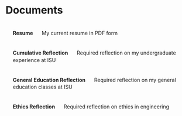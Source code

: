 # Documents

<a href="/docs/Resume.pdf"><strong>Resume</strong> My current resume in PDF form</a>
[**Cumulative Reflection** Required reflection on my undergraduate experience at ISU](/docs/cumulative)
[**General Education Reflection** Required reflection on my general education classes at ISU](/docs/gened)
[**Ethics Reflection** Required reflection on ethics in engineering](/docs/ethics)

<style scoped lang="less">
ul {
  list-style-type: '>';
}

a {
  display: block;
  text-decoration: none;
  color: var(--text-color);
  padding: 17.2px 20px;
  width: calc(100% - 40px);
  line-height: 1.4;

  strong {
    margin-right: 20px;
    margin-bottom: 10px;
    color: var(--text-strong);
  }

  &:hover {
    background-color: var(--background-hover);
    //box-shadow: 0 0 3px 0 black;
    border-radius: 10px;
  }
}
</style>